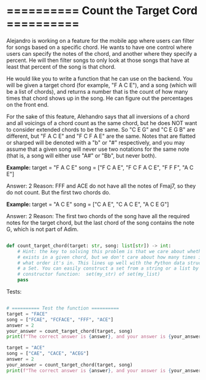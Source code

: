 
# ========== Count the Target Cord ==========

Alejandro is working on a feature for the mobile app where users can filter for songs based on a specific chord. He wants to have one control where users can specify the notes of the chord, and another where they specify a percent. He will then filter songs to only look at those songs that have at least that percent of the song is that chord.

He would like you to write a function that he can use on the backend. You will be given a target chord (for example, "F A C E"), and a song (which will be a list of chords), and returns a number that is the count of how many times that chord shows up in the song. He can figure out the percentages on the front end.

For the sake of this feature, Alehandro says that all inversions of a chord and all voicings of a chord count as the same chord, but he does NOT want to consider extended chords to be the same. So "C E G" and "C E G B" are different, but "F A C E" and "F C F A E" are the same. Notes that are flatted or sharped will be denoted with a "b" or "#" respectively, and you may assume that a given song will never use two notations for the same note (that is, a song will either use "A#" or "Bb", but never both).


**Example:**
target = "F A C E"
song = ["F C A E", "F C F A C E", "F F F", "A C E"]

Answer: 2
Reason: FFF and ACE do not have all the notes of Fmaj7, so they do not count. But
the first two chords do.

**Example:**
target = "A C E"
song = ["C A E", "C A C E", "A C E G"]

Answer: 2
Reason: The first two chords of the song have all the required notes for the target
chord, but the last chord of the song contains the note G, which is not part of Adim.

```python

def count_target_chord(target: str, song: list[str]) -> int:
    # Hint: the key to solving this problem is that we care about whether a note
    # exists in a given chord, but we don't care about how many times it exists or
    # what order it's in. This lines up well with the Python data structure called
    # a Set. You can easily construct a set from a string or a list by calling the
    # constructor function:  set(my_str) of set(my_list)
    pass

```


Tests:
```python

# ========== Test the function ==========
target = "FACE"
song = ["FCAE", "FCFACE", "FFF", "ACE"]
answer = 2
your_answer = count_target_chord(target, song)
print(f"The correct answer is {answer}, and your answer is {your_answer}")

target = "ACE"
song = ["CAE", "CACE", "ACEG"]
answer = 2
your_answer = count_target_chord(target, song)
print(f"The correct answer is {answer}, and your answer is {your_answer}")

```